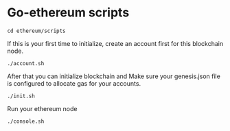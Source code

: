 # Go-ethereum scripts
```
cd ethereum/scripts
```

If this is your first time to initialize, create an account first for this blockchain node.
```
./account.sh
```

After that you can initialize blockchain and
Make sure your genesis.json file is configured to allocate gas for your accounts.
```
./init.sh
```

Run your ethereum node
```
./console.sh
```